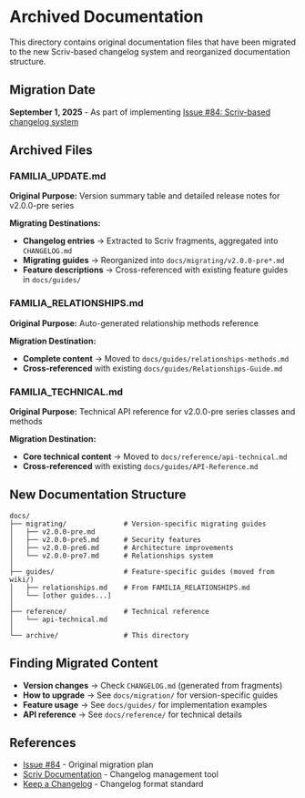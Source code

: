 # Archived Documentation

This directory contains original documentation files that have been migrated to the new Scriv-based changelog system and reorganized documentation structure.

## Migration Date
**September 1, 2025** - As part of implementing [Issue #84: Scriv-based changelog system](https://github.com/delano/familia/issues/84)

## Archived Files

### FAMILIA_UPDATE.md
**Original Purpose:** Version summary table and detailed release notes for v2.0.0-pre series

**Migrating Destinations:**
- **Changelog entries** → Extracted to Scriv fragments, aggregated into `CHANGELOG.md`
- **Migrating guides** → Reorganized into `docs/migrating/v2.0.0-pre*.md`
- **Feature descriptions** → Cross-referenced with existing feature guides in `docs/guides/`

### FAMILIA_RELATIONSHIPS.md
**Original Purpose:** Auto-generated relationship methods reference

**Migration Destination:**
- **Complete content** → Moved to `docs/guides/relationships-methods.md`
- **Cross-referenced** with existing `docs/guides/Relationships-Guide.md`

### FAMILIA_TECHNICAL.md
**Original Purpose:** Technical API reference for v2.0.0-pre series classes and methods

**Migration Destination:**
- **Core technical content** → Moved to `docs/reference/api-technical.md`
- **Cross-referenced** with existing `docs/guides/API-Reference.md`

## New Documentation Structure

```
docs/
├── migrating/              # Version-specific migrating guides
│   ├── v2.0.0-pre.md
│   ├── v2.0.0-pre5.md      # Security features
│   ├── v2.0.0-pre6.md      # Architecture improvements
│   └── v2.0.0-pre7.md      # Relationships system
│
├── guides/                 # Feature-specific guides (moved from wiki/)
│   ├── relationships.md    # From FAMILIA_RELATIONSHIPS.md
│   └── [other guides...]
│
├── reference/              # Technical reference
│   └── api-technical.md
│
└── archive/                # This directory
```

## Finding Migrated Content

- **Version changes** → Check `CHANGELOG.md` (generated from fragments)
- **How to upgrade** → See `docs/migration/` for version-specific guides
- **Feature usage** → See `docs/guides/` for implementation examples
- **API reference** → See `docs/reference/` for technical details

## References

- [Issue #84](https://github.com/delano/familia/issues/84) - Original migration plan
- [Scriv Documentation](https://scriv.readthedocs.io/) - Changelog management tool
- [Keep a Changelog](https://keepachangelog.com/) - Changelog format standard
